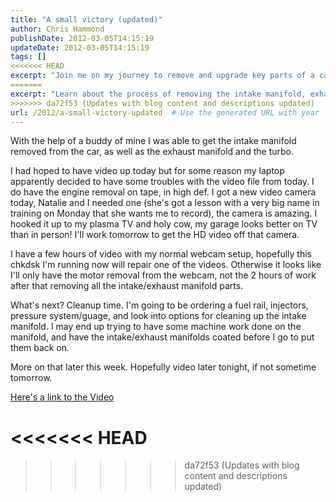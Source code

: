 ```yaml
---
title: "A small victory (updated)"
author: Chris Hammond
publishDate: 2012-03-05T14:15:19
updateDate: 2012-03-05T14:15:19
tags: []
<<<<<<< HEAD
excerpt: "Join me on my journey to remove and upgrade key parts of a car engine, from intake and exhaust manifolds to the turbo, captured in high-definition video."
=======
excerpt: "Learn about the process of removing the intake manifold, exhaust manifold, and turbo from a car in this detailed blog post. Stay tuned for upcoming videos and updates on cleaning and restoring the engine components."
>>>>>>> da72f53 (Updates with blog content and descriptions updated)
url: /2012/a-small-victory-updated  # Use the generated URL with year
---
```

<p>With the help of a buddy of mine I was able to get the intake manifold removed from the car, as well as the exhaust manifold and the turbo.</p> <p>I had hoped to have video up today but for some reason my laptop apparently decided to have some troubles with the video file from today. I do have the engine removal on tape, in high def. I got a new video camera today, Natalie and I needed one (she's got a lesson with a very big name in training on Monday that she wants me to record), the camera is amazing. I hooked it up to my plasma TV and holy cow, my garage looks better on TV than in person! I'll work tomorrow to get the HD video off that camera.</p> <p>I have a few hours of video with my normal webcam setup, hopefully this chkdsk I'm running now will repair one of the videos. Otherwise it looks like I'll only have the motor removal from the webcam, not the 2 hours of work after that removing all the intake/exhaust manifold parts.</p> <p>What's next? Cleanup time. I'm going to be ordering a fuel rail, injectors, pressure system/guage, and look into options for cleaning up the intake manifold. I may end up trying to have some machine work done on the manifold, and have the intake/exhaust manifolds coated before I go to put them back on.</p> <p>More on that later this week. Hopefully video later tonight, if not sometime tomorrow.</p> <p><a href="https://www.project240z.com/DesktopModules/EngagePublish/itemlink.aspx?itemId=24">Here's a link to the Video</a></p>

<<<<<<< HEAD
=======


>>>>>>> da72f53 (Updates with blog content and descriptions updated)
